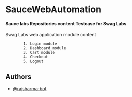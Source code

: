 # SauceWebAutomation



#### Sauce labs Repositories content Testcase for Swag Labs

Swag Labs web application module content
```
        1. Login module
        2. Dashboard module
        3. Cart module
        4. Checkout
        5. Logout
```



## Authors

- [@rajsharma-bot](https://github.com/rajsharma-bot)

